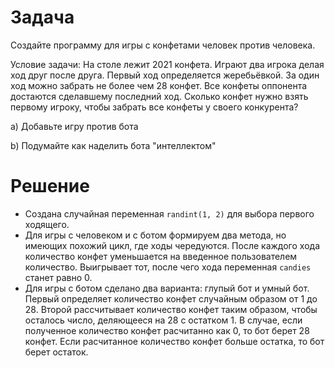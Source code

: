 # Задача

Создайте программу для игры с конфетами человек против человека.

Условие задачи: На столе лежит 2021 конфета. Играют два игрока делая ход друг после друга. Первый ход определяется жеребьёвкой. За один ход можно забрать не более чем 28 конфет. Все конфеты оппонента достаются сделавшему последний ход. Сколько конфет нужно взять первому игроку, чтобы забрать все конфеты у своего конкурента?

a) Добавьте игру против бота

b) Подумайте как наделить бота "интеллектом"

# Решение
+ Создана случайная переменная `randint(1, 2)` для выбора первого ходящего.
+ Для игры с человеком и с ботом формируем два метода, но имеющих похожий цикл, где ходы чередуются. После каждого хода количество конфет уменьшается на введенное пользователем количество. Выигрывает тот, после чего хода переменная `candies` станет равно 0.
+ Для игры с ботом сделано два варианта: глупый бот и умный бот. Первый определяет количество конфет случайным образом от 1 до 28. Второй рассчитывает количество конфет таким образом, чтобы осталось число, деляющееся на 28 с остатком 1. В случае, если полученное количество конфет расчитанно как 0, то бот берет 28 конфет. Если расчитанное количество конфет больше остатка, то бот берет остаток.